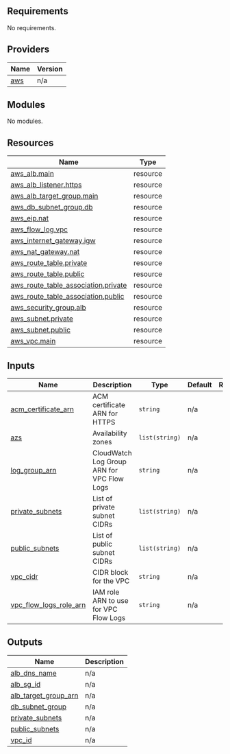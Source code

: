 ## Requirements

No requirements.

## Providers

| Name                                             | Version |
| ------------------------------------------------ | ------- |
| <a name="provider_aws"></a> [aws](#provider_aws) | n/a     |

## Modules

No modules.

## Resources

| Name                                                                                                                                       | Type     |
| ------------------------------------------------------------------------------------------------------------------------------------------ | -------- |
| [aws_alb.main](https://registry.terraform.io/providers/hashicorp/aws/latest/docs/resources/alb)                                            | resource |
| [aws_alb_listener.https](https://registry.terraform.io/providers/hashicorp/aws/latest/docs/resources/alb_listener)                         | resource |
| [aws_alb_target_group.main](https://registry.terraform.io/providers/hashicorp/aws/latest/docs/resources/alb_target_group)                  | resource |
| [aws_db_subnet_group.db](https://registry.terraform.io/providers/hashicorp/aws/latest/docs/resources/db_subnet_group)                      | resource |
| [aws_eip.nat](https://registry.terraform.io/providers/hashicorp/aws/latest/docs/resources/eip)                                             | resource |
| [aws_flow_log.vpc](https://registry.terraform.io/providers/hashicorp/aws/latest/docs/resources/flow_log)                                   | resource |
| [aws_internet_gateway.igw](https://registry.terraform.io/providers/hashicorp/aws/latest/docs/resources/internet_gateway)                   | resource |
| [aws_nat_gateway.nat](https://registry.terraform.io/providers/hashicorp/aws/latest/docs/resources/nat_gateway)                             | resource |
| [aws_route_table.private](https://registry.terraform.io/providers/hashicorp/aws/latest/docs/resources/route_table)                         | resource |
| [aws_route_table.public](https://registry.terraform.io/providers/hashicorp/aws/latest/docs/resources/route_table)                          | resource |
| [aws_route_table_association.private](https://registry.terraform.io/providers/hashicorp/aws/latest/docs/resources/route_table_association) | resource |
| [aws_route_table_association.public](https://registry.terraform.io/providers/hashicorp/aws/latest/docs/resources/route_table_association)  | resource |
| [aws_security_group.alb](https://registry.terraform.io/providers/hashicorp/aws/latest/docs/resources/security_group)                       | resource |
| [aws_subnet.private](https://registry.terraform.io/providers/hashicorp/aws/latest/docs/resources/subnet)                                   | resource |
| [aws_subnet.public](https://registry.terraform.io/providers/hashicorp/aws/latest/docs/resources/subnet)                                    | resource |
| [aws_vpc.main](https://registry.terraform.io/providers/hashicorp/aws/latest/docs/resources/vpc)                                            | resource |

## Inputs

| Name                                                                                                | Description                                | Type           | Default | Required |
| --------------------------------------------------------------------------------------------------- | ------------------------------------------ | -------------- | ------- | :------: |
| <a name="input_acm_certificate_arn"></a> [acm_certificate_arn](#input_acm_certificate_arn)          | ACM certificate ARN for HTTPS              | `string`       | n/a     |   yes    |
| <a name="input_azs"></a> [azs](#input_azs)                                                          | Availability zones                         | `list(string)` | n/a     |   yes    |
| <a name="input_log_group_arn"></a> [log_group_arn](#input_log_group_arn)                            | CloudWatch Log Group ARN for VPC Flow Logs | `string`       | n/a     |   yes    |
| <a name="input_private_subnets"></a> [private_subnets](#input_private_subnets)                      | List of private subnet CIDRs               | `list(string)` | n/a     |   yes    |
| <a name="input_public_subnets"></a> [public_subnets](#input_public_subnets)                         | List of public subnet CIDRs                | `list(string)` | n/a     |   yes    |
| <a name="input_vpc_cidr"></a> [vpc_cidr](#input_vpc_cidr)                                           | CIDR block for the VPC                     | `string`       | n/a     |   yes    |
| <a name="input_vpc_flow_logs_role_arn"></a> [vpc_flow_logs_role_arn](#input_vpc_flow_logs_role_arn) | IAM role ARN to use for VPC Flow Logs      | `string`       | n/a     |   yes    |

## Outputs

| Name                                                                                            | Description |
| ----------------------------------------------------------------------------------------------- | ----------- |
| <a name="output_alb_dns_name"></a> [alb_dns_name](#output_alb_dns_name)                         | n/a         |
| <a name="output_alb_sg_id"></a> [alb_sg_id](#output_alb_sg_id)                                  | n/a         |
| <a name="output_alb_target_group_arn"></a> [alb_target_group_arn](#output_alb_target_group_arn) | n/a         |
| <a name="output_db_subnet_group"></a> [db_subnet_group](#output_db_subnet_group)                | n/a         |
| <a name="output_private_subnets"></a> [private_subnets](#output_private_subnets)                | n/a         |
| <a name="output_public_subnets"></a> [public_subnets](#output_public_subnets)                   | n/a         |
| <a name="output_vpc_id"></a> [vpc_id](#output_vpc_id)                                           | n/a         |
